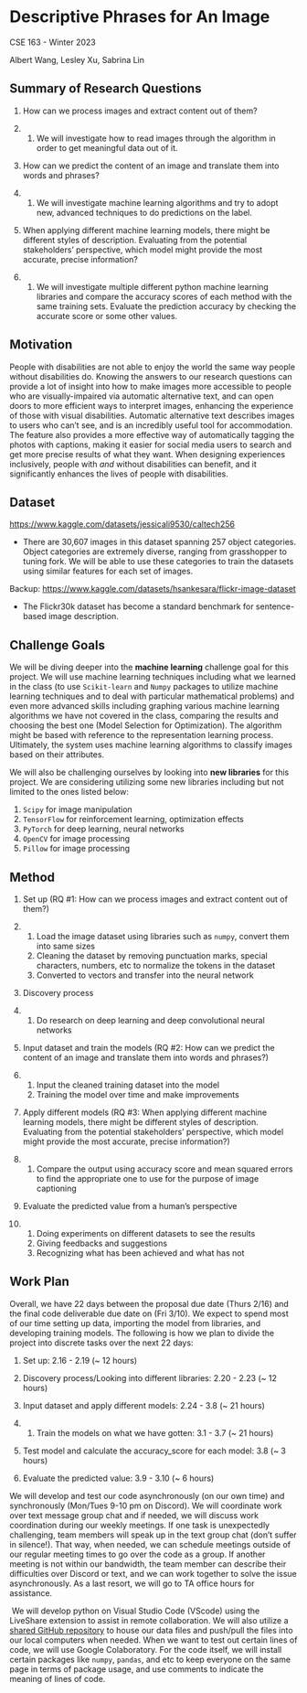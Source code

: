 # Descriptive Phrases for An Image

CSE 163 - Winter 2023

Albert Wang, Lesley Xu, Sabrina Lin

## **Summary of Research Questions**

1. How can we process images and extract content out of them?

2. 1. We will investigate how to read images through the algorithm in order to get meaningful data out of it.

3. How can we predict the content of an image and translate them into words and phrases?

4. 1. We will investigate machine learning algorithms and try to adopt new, advanced techniques to do predictions on the label.

5. When applying different machine learning models, there might be different styles of description. Evaluating from the potential stakeholders’ perspective, which model might provide the most accurate, precise information?

6. 1. We will investigate multiple different python machine learning libraries and compare the accuracy scores of each method with the same training sets. Evaluate the prediction accuracy by checking the accurate score or some other values. 

## **Motivation**

People with disabilities are not able to enjoy the world the same way people without disabilities do. Knowing the answers to our research questions can provide a lot of insight into how to make images more accessible to people who are visually-impaired via automatic alternative text, and can open doors to more efficient ways to interpret images, enhancing the experience of those with visual disabilities. Automatic alternative text describes images to users who can’t see, and is an incredibly useful tool for accommodation. The feature also provides a more effective way of automatically tagging the photos with captions, making it easier for social media users to search and get more precise results of what they want. When designing experiences inclusively, people with *and* without disabilities can benefit, and it significantly enhances the lives of people with disabilities.

## **Dataset**

https://www.kaggle.com/datasets/jessicali9530/caltech256

- There are 30,607 images in this dataset spanning 257 object categories. Object categories are extremely diverse, ranging from grasshopper to tuning fork. We will be able to use these categories to train the datasets using similar features for each set of images.

Backup: https://www.kaggle.com/datasets/hsankesara/flickr-image-dataset

- The Flickr30k dataset has become a standard benchmark for sentence-based image description.

## **Challenge Goals**

We will be diving deeper into the **machine learning** challenge goal for this project. We will use machine learning techniques including what we learned in the class (to use `Scikit-learn` and `Numpy` packages to utilize machine learning techniques and to deal with particular mathematical problems) and even more advanced skills including graphing various machine learning algorithms we have not covered in the class, comparing the results and choosing the best one (Model Selection for Optimization). The algorithm might be based with reference to the representation learning process. Ultimately, the system uses machine learning algorithms to classify images based on their attributes.

We will also be challenging ourselves by looking into **new libraries** for this project. We are considering utilizing some new libraries including but not limited to the ones listed below:

1. `Scipy` for image manipulation
2. `TensorFlow` for reinforcement learning, optimization effects
3. `PyTorch` for deep learning, neural networks
4. `OpenCV` for image processing
5. `Pillow` for image processing

## **Method**

1. Set up (RQ #1: How can we process images and extract content out of them?)

2. 1. Load the image dataset using libraries such as `numpy`, convert them into same sizes
   2. Cleaning the dataset by removing punctuation marks, special characters, numbers, etc to normalize the tokens in the dataset
   3. Converted to vectors and transfer into the neural network

3. Discovery process

4. 1. Do research on deep learning and deep convolutional neural networks

5. Input dataset and train the models (RQ #2: How can we predict the content of an image and translate them into words and phrases?)

6. 1. Input the cleaned training dataset into the model
   2. Training the model over time and make improvements

7. Apply different models (RQ #3: When applying different machine learning models, there might be different styles of description. Evaluating from the potential stakeholders’ perspective, which model might provide the most accurate, precise information?)

8. 1. Compare the output using accuracy score and mean squared errors to find the appropriate one to use for the purpose of image captioning

9. Evaluate the predicted value from a human’s perspective

10. 1. Doing experiments on different datasets to see the results
    2. Giving feedbacks and suggestions
    3. Recognizing what has been achieved and what has not

## **Work Plan**

Overall, we have 22 days between the proposal due date (Thurs 2/16) and the final code deliverable due date on (Fri 3/10). We expect to spend most of our time setting up data, importing the model from libraries, and developing training models. The following is how we plan to divide the project into discrete tasks over the next 22 days:

1. Set up: 2.16 - 2.19 (~ 12 hours)

2. Discovery process/Looking into different libraries: 2.20 - 2.23 (~ 12 hours)

3. Input dataset and apply different models: 2.24 - 3.8 (~ 21 hours)

4. 1. Train the models on what we have gotten: 3.1 - 3.7 (~ 21 hours)

5. Test model and calculate the accuracy_score for each model: 3.8 (~ 3 hours)

6. Evaluate the predicted value: 3.9 - 3.10 (~ 6 hours)

We will develop and test our code asynchronously (on our own time) and synchronously (Mon/Tues 9-10 pm on Discord). We will coordinate work over text message group chat and if needed, we will discuss work coordination during our weekly meetings. If one task is unexpectedly challenging, team members will speak up in the text group chat (don’t suffer in silence!). That way, when needed, we can schedule meetings outside of our regular meeting times to go over the code as a group. If another meeting is not within our bandwidth, the team member can describe their difficulties over Discord or text, and we can work together to solve the issue asynchronously. As a last resort, we will go to TA office hours for assistance.

​	We will develop python on Visual Studio Code (VScode) using the LiveShare extension to assist in remote collaboration. We will also utilize a [shared GitHub repository](https://github.com/xlesley/cse163) to house our data files and push/pull the files into our local computers when needed. When we want to test out certain lines of code, we will use Google Colaboratory. For the code itself, we will install certain packages like `numpy`, `pandas`, and etc to keep everyone on the same page in terms of package usage, and use comments to indicate the meaning of lines of code. 